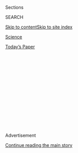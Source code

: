 <div id="app">

<div>

<div>

<div>

<div class="NYTAppHideMasthead css-1q2w90k e1suatyy0">

<div class="section css-ui9rw0 e1suatyy2">

<div class="css-eph4ug er09x8g0">

<div class="css-6n7j50">

</div>

<span class="css-1dv1kvn">Sections</span>

<div class="css-10488qs">

<span class="css-1dv1kvn">SEARCH</span>

</div>

[Skip to content](#site-content)[Skip to site
index](#site-index)

</div>

<div id="masthead-section-label" class="css-1wr3we4 eaxe0e00">

[Science](https://www.nytimes3xbfgragh.onion/section/science)

</div>

<div class="css-10698na e1huz5gh0">

</div>

</div>

<div id="masthead-bar-one" class="section hasLinks css-15hmgas e1csuq9d3">

<div class="css-uqyvli e1csuq9d0">

</div>

<div class="css-1uqjmks e1csuq9d1">

</div>

<div class="css-9e9ivx">

[](https://myaccount.nytimes3xbfgragh.onion/auth/login?response_type=cookie&client_id=vi)

</div>

<div class="css-1bvtpon e1csuq9d2">

[Today’s
Paper](https://www.nytimes3xbfgragh.onion/section/todayspaper)

</div>

</div>

</div>

</div>

<div data-aria-hidden="false">

<div id="site-content" data-role="main">

<div>

<div class="css-1aor85t" style="opacity:0.000000001;z-index:-1;visibility:hidden">

<div class="css-1hqnpie">

<div class="css-epjblv">

<span class="css-17xtcya">[Science](/section/science)</span><span class="css-x15j1o">|</span><span class="css-fwqvlz">Seeking
Dark Matter, They Detected Another
Mystery</span>

</div>

<div class="css-k008qs">

<div class="css-1iwv8en">

<span class="css-18z7m18"></span>

<div>

</div>

</div>

<span class="css-1n6z4y">https://nyti.ms/37CnALH</span>

<div class="css-1705lsu">

<div class="css-4xjgmj">

<div class="css-4skfbu" data-role="toolbar" data-aria-label="Social Media Share buttons, Save button, and Comments Panel with current comment count" data-testid="share-tools">

  - 
  - 
  - 
  - 
    
    <div class="css-6n7j50">
    
    </div>

  - 
  - 

</div>

</div>

</div>

</div>

</div>

</div>

<div class="css-13pd83m">

</div>

<div id="top-wrapper" class="css-1sy8kpn">

<div id="top-slug" class="css-l9onyx">

Advertisement

</div>

[Continue reading the main
story](#after-top)

<div class="ad top-wrapper" style="text-align:center;height:100%;display:block;min-height:250px">

<div id="top" class="place-ad" data-position="top" data-size-key="top">

</div>

</div>

<div id="after-top">

</div>

</div>

<div>

<div id="sponsor-wrapper" class="css-1hyfx7x">

<div id="sponsor-slug" class="css-19vbshk">

Supported by

</div>

[Continue reading the main
story](#after-sponsor)

<div id="sponsor" class="ad sponsor-wrapper" style="text-align:center;height:100%;display:block">

</div>

<div id="after-sponsor">

</div>

</div>

<div class="css-186x18t">

Out There

</div>

<div class="css-1vkm6nb ehdk2mb0">

# Seeking Dark Matter, They Detected Another Mystery

</div>

Do signals from beneath an Italian mountain herald a revolution in
physics?

<div class="css-79elbk" data-testid="photoviewer-wrapper">

<div class="css-z3e15g" data-testid="photoviewer-wrapper-hidden">

</div>

<div class="css-1a48zt4 ehw59r15" data-testid="photoviewer-children">

![<span class="css-16f3y1r e13ogyst0" data-aria-hidden="true">The Xenon
Collaboration’s dark matter detector in the Gran Sasso Laboratory in
central
Italy.</span><span class="css-cnj6d5 e1z0qqy90" itemprop="copyrightHolder"><span class="css-1ly73wi e1tej78p0">Credit...</span><span><span>Enrico
Sacchetti/Science
Source</span></span></span>](https://static01.graylady3jvrrxbe.onion/images/2020/06/23/science/17SCI-OUTTHERE-XENON1/merlin_173596674_5dd10fac-7a46-4b88-8083-d766973058ca-articleLarge.jpg?quality=75&auto=webp&disable=upscale)

</div>

</div>

<div class="css-18e8msd">

<div class="css-vp77d3 epjyd6m0">

<div class="css-hus3qt ey68jwv0" data-aria-hidden="true">

[![Dennis
Overbye](https://static01.graylady3jvrrxbe.onion/images/2018/07/30/multimedia/author-dennis-overbye/author-dennis-overbye-thumbLarge.png
"Dennis Overbye")](https://www.nytimes3xbfgragh.onion/by/dennis-overbye)

</div>

<div class="css-1baulvz">

By [<span class="css-1baulvz last-byline" itemprop="name">Dennis
Overbye</span>](https://www.nytimes3xbfgragh.onion/by/dennis-overbye)

</div>

</div>

  - June 17,
    2020

  - 
    
    <div class="css-4xjgmj">
    
    <div class="css-d8bdto" data-role="toolbar" data-aria-label="Social Media Share buttons, Save button, and Comments Panel with current comment count" data-testid="share-tools">
    
      - 
      - 
      - 
      - 
        
        <div class="css-6n7j50">
        
        </div>
    
      - 
      - 
    
    </div>
    
    </div>

</div>

</div>

<div class="section meteredContent css-1r7ky0e" name="articleBody" itemprop="articleBody">

<div class="css-1fanzo5 StoryBodyCompanionColumn">

<div class="css-53u6y8">

It could be a key to the secret of the universe. Or just annoying
background noise, another item to be calibrated in future experiments.

A team of scientists hunting dark matter has recorded suspicious pings
coming from a vat of liquid xenon underneath a mountain in Italy. They
are not claiming to have discovered dark matter — or anything, for that
matter — yet. But these pings, they say, could be tapping out a new view
of the universe.

If the signal is real and persists, the scientists say, it may be
evidence of a species of subatomic particles called axions — long
theorized to play a crucial role in keeping nature symmetrical but never
seen — streaming from the sun.

“It’s not dark matter but discovering a new particle would be
phenomenal,” said Elena Aprile of Columbia University, who leads the
Xenon Collaboration, the project that made the detection.

</div>

</div>

<div class="css-1fanzo5 StoryBodyCompanionColumn">

<div class="css-53u6y8">

In a statement, the collaboration said that detecting the axions would
have “a large impact on our understanding of fundamental physics, but
also on astrophysical phenomena.”

But there are other explanations for the finding. Instead of axions, the
scientists may have detected a new, unexpected property of the slippery
ghostly particles called neutrinos. Yet another equally likely
explanation is that their detector has been contaminated by vanishingly
tiny amounts of tritium, a rare radioactive form of hydrogen.

The collaboration posted a paper [describing the results to its website
on
Wednesday](http://science.purdue.edu/xenon1t/wp-content/uploads/2020/06/xenon1tlowersearches.pdf).

Or it could all just be a statistical fluctuation that will go away with
more data. Members of Dr. Aprile’s team conceded that the best
explanation they had right now — that axions were to blame — has two
chances in 10,000 of being a fluke, a far cry from the “5-sigma”
criterion of less than one chance in a million needed in particle
physics to certify a “discovery.”

“We want to be very clear that all we are reporting is observation of an
excess (a fairly significant one) and not a discovery of any kind,” said
Evan Shockley of the University of Chicago in an email.

</div>

</div>

<div class="css-1fanzo5 StoryBodyCompanionColumn">

<div class="css-53u6y8">

Frank Wilczek, a Nobel laureate at the Massachusetts Institute of
Technology who was one of the first physicists to propose the axion,
noted the collaboration’s own caveats in the paper. But he said it was
“certainly intriguing, and the physics community will be eagerly
awaiting further developments.”

</div>

</div>

<div class="css-79elbk" data-testid="photoviewer-wrapper">

<div class="css-z3e15g" data-testid="photoviewer-wrapper-hidden">

</div>

<div class="css-1a48zt4 ehw59r15" data-testid="photoviewer-children">

![<span class="css-16f3y1r e13ogyst0" data-aria-hidden="true">Elena
Aprile, a dark matter scientist and leader of the Xenon
Collaboration.</span><span class="css-cnj6d5 e1z0qqy90" itemprop="copyrightHolder"><span class="css-1ly73wi e1tej78p0">Credit...</span><span>Gabby
Jones for The New York
Times</span></span>](https://static01.graylady3jvrrxbe.onion/images/2020/06/23/science/17SCI-OUTTHERE-XENON2/merlin_171264138_772f3191-5a9c-4127-a07b-71da4de2e125-articleLarge.jpg?quality=75&auto=webp&disable=upscale)

</div>

</div>

<div class="css-1fanzo5 StoryBodyCompanionColumn">

<div class="css-53u6y8">

Other scientists responded with cautious excitement, or excited caution.

“I’m trying to be calm here, but it’s hard not to be hyperbolic,” said
Neal Weiner, a particle theorist at New York University. “If this is
real, calling it a game changer would be an understatement.”

Michael Turner, a cosmologist with the Kavli Foundation in Los Angeles,
called the Xenon collaboration “a beautiful experiment.”

“I really want to believe it, but I think it will probably break my
heart,” he said. “But for now, I am excited that it could be something
new and important that cheers us all up.”

## Wishing on a WIMP

Dr. Aprile’s Xenon experiment is currently the largest and most
sensitive in an alphabet soup of efforts aimed at detecting and
identifying dark matter, the mysterious substance that astronomers have
concluded swamps the universe, outweighing ordinary atomic matter by a
factor of five to one.

In modern cosmology, dark matter is the secret sauce of the universe. It
collects in invisible clouds, attracting ordinary atomic matter into
lumps that eventually light up as stars and galaxies.

The best guess is that this dark matter consists of clouds of exotic
subatomic particles left over from the Big Bang and known generically as
WIMPs, for weakly interacting massive particles, hundreds or thousands
of times more massive than a hydrogen atom.

</div>

</div>

<div class="css-1fanzo5 StoryBodyCompanionColumn">

<div class="css-53u6y8">

The [Xenon Collaboration](http://www.xenon1t.org/) is a multinational
team of 163 scientists from 28 institutions and 11 countries. In a
tunnel a mile under the rock at the Gran Sasso National Laboratory in
Italy, Dr. Aprile and her colleagues have wired a succession of vats
containing liquid xenon with photomultipliers and other sensors. The
hope is that her team’s device — far underground to shield it from
cosmic rays and other worldly forms of interference — would spot the
rare collision between a WIMP and a xenon atom. The collision should
result in a flash of light and a cloud of electrical charge.

So far, [it hasn’t
happened](https://www.nytimes3xbfgragh.onion/2013/10/31/science/space/dark-matter-experiment-has-found-nothing-scientists-say-proudly.html).

The latest version, called Xenon1T, ran from 2016 to 2018 with two tons
of xenon as the target.

Luca Grandi of the University of Chicago explained that in its most
recent analysis of that experiment, the team had looked for electrons,
rather than the heavier xenon nuclei, recoiling from collisions. Among
other things, that could be the signature of particles much lighter than
the putative WIMPs striking the xenon.

Simulations and calculations suggested that random events should have
produced about 232 such recoils over the course of a year.

But from February 2017 to February 2018, the detector recorded 285, an
excess of 53 recoils.

Dr. Grandi said, “We have seen the excess more than a year ago, and we
have tried in any way to destroy it,” referring to the measurements.

The collaboration is in the final stages of preparing a bigger, more
sensitive version of its experiment. It was [delayed by the
coronavirus](https://www.nytimes3xbfgragh.onion/2020/04/07/science/dark-matter-elena-aprile-coronavirus.html)lockdown
in Italy but could now start up by the end of this year.

If the excess is real, it should show up within a month or two after it
starts running, Dr. Grandi said.

</div>

</div>

<div class="css-1fanzo5 StoryBodyCompanionColumn">

<div class="css-53u6y8">

So for now, all three possibilities — axions, neutrinos or tritium — are
still alive, he said.

## Subatomic Laundry

And so axions could be about to enter onto the main stage of cosmology.

The story of axions begins in 1977, when [Roberto
Peccei](https://en.wikipedia.org/wiki/Roberto_Peccei "Roberto Peccei"),
a professor at the University of California, Los Angeles, who died on
June 1, and [Helen
Quinn](https://en.wikipedia.org/wiki/Helen_Quinn "Helen Quinn"), emerita
professor at Stanford, suggested a slight modification to the theory
that governs strong nuclear forces, making sure that it is invariant to
the direction of time, a feature that physicists consider a necessity
for the universe.

Both Dr. Wilczek and Steven Weinberg of the University of Texas at
Austin independently realized that this modification implied the
existence of a new subatomic particle. Dr. Wilczek called it the axion,
and the name
stuck.

</div>

</div>

<div class="css-79elbk" data-testid="photoviewer-wrapper">

<div class="css-z3e15g" data-testid="photoviewer-wrapper-hidden">

</div>

<div class="css-1a48zt4 ehw59r15" data-testid="photoviewer-children">

<div class="css-1xdhyk6 erfvjey0">

<span class="css-1ly73wi e1tej78p0">Image</span>

<div class="css-zjzyr8">

<div data-testid="lazyimage-container" style="height:301.59999999999997px">

</div>

</div>

</div>

<span class="css-16f3y1r e13ogyst0" data-aria-hidden="true">The Gran
Sasso Laboratory is the largest underground research center in the
world, buried more than 4,500 feet
underground.</span><span class="css-cnj6d5 e1z0qqy90" itemprop="copyrightHolder"><span class="css-1ly73wi e1tej78p0">Credit...</span><span>Tommaso
Guicciardini/Science Source</span></span>

</div>

</div>

<div class="css-1fanzo5 StoryBodyCompanionColumn">

<div class="css-53u6y8">

“A few years before, a supermarket display of brightly colored boxes of
a laundry detergent named Axion had caught my eye,” he related in a
[recent essay in
Quanta](https://www.quantamagazine.org/how-axions-may-explain-times-arrow-20160107/).
“It occurred to me that ‘axion’ sounded like the name of a particle and
really ought to be one.”

When he realized that the Peccei-Quinn theory implied a particle, he saw
his chance.

Axions have never been detected either directly or indirectly. And the
theory does not predict their mass, which makes it hard to look for
them. It only predicts that they would be weird and would barely
interact with regular matter. Theorists have imagined many versions of
axions that could play different roles in the universe, including being
the dark matter that, rather than WIMPS, fills the universe and binds
galaxies. And although they are not WIMPS, they share some of those
particles’ imagined weird abilities, such as being able to float through
Earth and our bodies like smoke through a screen door.

In order to fulfill the requirements of cosmologists, however, such
dark-matter axions would need to have a mass of less than a thousandth
of an electron volt in the units of mass and energy preferred by
physicists, according to Dr. Turner. (By comparison, the electrons that
dance around in your smartphone weigh in at half a million electron
volts each.) What they lack in heft they would more than make up for in
numbers.

</div>

</div>

<div class="css-1fanzo5 StoryBodyCompanionColumn">

<div class="css-53u6y8">

That would make individual cosmic dark-matter axions too slow and
ethereal to be detected by the Xenon experiment.

But axions could also be produced by nuclear reactions in the sun, and
those “solar axions” would have enough energy to ping the Xenon detector
right where it is most sensitive, Dr. Grandi said.

Solar axions would not be dark matter, but verifying that they actually
exist would be a major step toward opening up the possibility that
another kind of axion could be dark matter, according to Dr. Wilczek.

Other experiments are underway to try to detect cosmic dark matter
axions directly. Among them are the [Axion Dark Matter
Experiment](https://depts.washington.edu/admx/) at the University of
Washington, which uses a strong magnetic field to detect the axions by
watching them turn into
[microwaves](https://en.wikipedia.org/wiki/Microwave "Microwave"). And
an experiment at CERN in Switzerland, CAST for [CERN Axion Solar
Telescope,](https://home.cern/science/experiments/cast) has also looked
for axions from the
sun.

## Flies in the Ointment

</div>

</div>

<div class="css-79elbk" data-testid="photoviewer-wrapper">

<div class="css-z3e15g" data-testid="photoviewer-wrapper-hidden">

</div>

<div class="css-1a48zt4 ehw59r15" data-testid="photoviewer-children">

<div class="css-1xdhyk6 erfvjey0">

<span class="css-1ly73wi e1tej78p0">Image</span>

<div class="css-zjzyr8">

<div data-testid="lazyimage-container" style="height:257.77777777777777px">

</div>

</div>

</div>

<span class="css-16f3y1r e13ogyst0" data-aria-hidden="true">Scientists
at the Gran Sasso Laboratory working on the photomultiplier tube
array.</span><span class="css-cnj6d5 e1z0qqy90" itemprop="copyrightHolder"><span class="css-1ly73wi e1tej78p0">Credit...</span><span>Xenon
Experiment</span></span>

</div>

</div>

<div class="css-1fanzo5 StoryBodyCompanionColumn">

<div class="css-53u6y8">

The other exciting, though slightly less likely, possibility is that the
Xenon collaboration’s excess signals come from [the wispy particles
known as
neutrinos](https://www.nytimes3xbfgragh.onion/2020/04/15/science/physics-neutrino-antimatter-ichikawa-t2k.html),
which are real, and weird, and zipping through our bodies by the
trillions every second.

Ordinarily, these neutrinos would not contribute much to the excess of
events the detector read. But they would do so if they had an intrinsic
magnetism that physicists call a magnetic moment. That would give them a
higher probability of interacting with the xenon and tripping the
detector. According to the standard lore, neutrinos, which are
electrically neutral, do not carry magnetism. The discovery that they
did would require rewriting the rules as they apply to neutrinos.

</div>

</div>

<div class="css-1fanzo5 StoryBodyCompanionColumn">

<div class="css-53u6y8">

That, said Dr. Weiner, would be “a very very big deal,” because it would
imply that there are new fundamental particles out there to look for —
new physics.

However, Dr. Weiner and others, including the Xenon authors themselves,
cautioned that both the axion and the magnetic neutrino hypotheses
conflict with astronomical observations.

Dead stars, like white dwarfs, that have used up their nuclear fuel fade
and cool off over time as they radiate their energy away. If they were
emitting axions or these magnetic neutrinos like the sun, Dr. Weiner
pointed out, they would be losing energy and fading faster than what
astronomers see. He called this problem “a big tension” that he and
other theorists will be brainstorming.

Tritium remains another fly in the ointment.

Hydrogen is the lightest and most abundant element in the universe.
Tritium is one of its isotopes, radioactive with a half-life of 12.3
years. It is mostly produced by cosmic rays interacting with the
atmosphere and is used in hydrogen bombs to help increase their
explosive power.

If the isotope is the cause of the excess, the amount that would cause
the readings is about “3 tritium atoms per kilogram of xenon, really an
insanely low number,” Dr. Grandi said. That is almost impossible to
measure except with an instrument as sensitive as the Xenon detector, he
said.

It may turn out, he admitted, that tritium explains the excess and that
tritium contamination will just be one more detail that has to be
considered or calibrated in future detectors.

“But of course we are really excited about the possibility that these
are actual signals,” Dr. Grandi said.

</div>

</div>

<div class="css-1fanzo5 StoryBodyCompanionColumn">

<div class="css-53u6y8">

He added: “It’s pointing towards physics beyond the standard model, so
it’s a big deal. So I think it would be an important discovery.”

Dr. Grandi is now in Northern Italy and is anxious to get back to Gran
Sasso and start the work of getting the next phase of the Xenon
experiment online.

Dr. Aprile, who is leaving New York for Italy in a few weeks, said, “I
am mostly excited, but the really the excitement is it makes you feel so
good that you have a new detector coming up.”

The universe is waiting for an answer.

“We need to push,” Dr. Grandi said, “And now I think that, you know, we
might be sitting on something that might be really exciting.”

</div>

</div>

<div>

</div>

</div>

<div>

</div>

<div>

</div>

<div>

</div>

<div>

<div id="bottom-wrapper" class="css-1ede5it">

<div id="bottom-slug" class="css-l9onyx">

Advertisement

</div>

[Continue reading the main
story](#after-bottom)

<div id="bottom" class="ad bottom-wrapper" style="text-align:center;height:100%;display:block;min-height:90px">

</div>

<div id="after-bottom">

</div>

</div>

</div>

</div>

</div>

## Site Index

<div>

</div>

## Site Information Navigation

  - [© <span>2020</span> <span>The New York Times
    Company</span>](https://help.nytimes3xbfgragh.onion/hc/en-us/articles/115014792127-Copyright-notice)

<!-- end list -->

  - [NYTCo](https://www.nytco.com/)
  - [Contact
    Us](https://help.nytimes3xbfgragh.onion/hc/en-us/articles/115015385887-Contact-Us)
  - [Work with us](https://www.nytco.com/careers/)
  - [Advertise](https://nytmediakit.com/)
  - [T Brand Studio](http://www.tbrandstudio.com/)
  - [Your Ad
    Choices](https://www.nytimes3xbfgragh.onion/privacy/cookie-policy#how-do-i-manage-trackers)
  - [Privacy](https://www.nytimes3xbfgragh.onion/privacy)
  - [Terms of
    Service](https://help.nytimes3xbfgragh.onion/hc/en-us/articles/115014893428-Terms-of-service)
  - [Terms of
    Sale](https://help.nytimes3xbfgragh.onion/hc/en-us/articles/115014893968-Terms-of-sale)
  - [Site
    Map](https://spiderbites.nytimes3xbfgragh.onion)
  - [Help](https://help.nytimes3xbfgragh.onion/hc/en-us)
  - [Subscriptions](https://www.nytimes3xbfgragh.onion/subscription?campaignId=37WXW)

</div>

</div>

</div>

</div>
